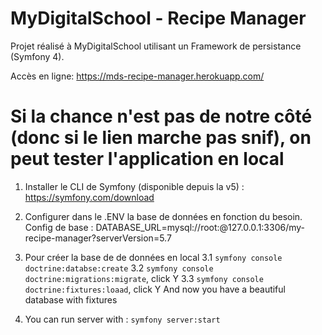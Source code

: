 # MyDigitalSchool - Recipe Manager

Projet réalisé à MyDigitalSchool utilisant un Framework de persistance (Symfony 4).

Accès en ligne: https://mds-recipe-manager.herokuapp.com/

# Si la chance n'est pas de notre côté (donc si le lien marche pas snif), on peut tester l'application en local

1. Installer le CLI de Symfony (disponible depuis la v5) : https://symfony.com/download
2. Configurer dans le .ENV la base de données en fonction du besoin. Config de base : 
DATABASE_URL=mysql://root:@127.0.0.1:3306/my-recipe-manager?serverVersion=5.7
3. Pour créer la base de de données en local
3.1 `symfony console doctrine:databse:create`
3.2 `symfony console doctrine:migrations:migrate`, click Y
3.3 `symfony console doctrine:fixtures:loaad`, click Y
And now you have a beautiful database with fixtures

4. You can run server with : `symfony server:start`
